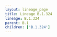 ```yaml
---
layout: lineage_page
title: Lineage B.1.324
lineage: B.1.324
parent: B.1
children: ['B.1.324']
---
```

